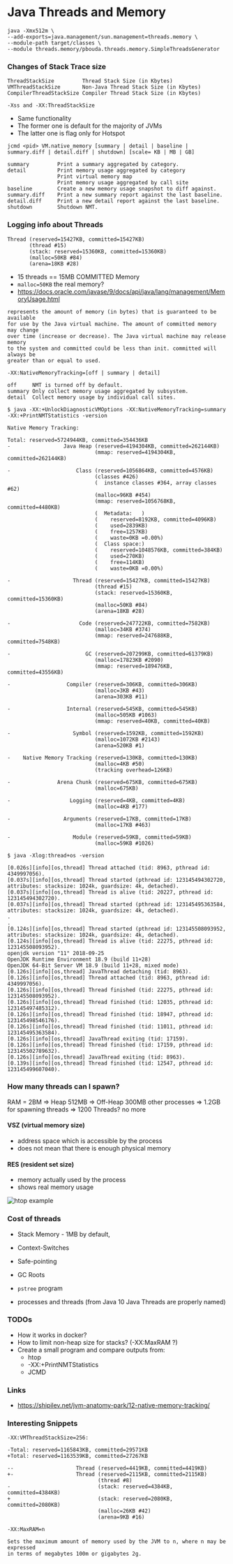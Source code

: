 # Java Threads and Memory

```
java -Xmx512m \
--add-exports=java.management/sun.management=threads.memory \
--module-path target/classes \
--module threads.memory/pbouda.threads.memory.SimpleThreadsGenerator
```

### Changes of Stack Trace size
```
ThreadStackSize	        Thread Stack Size (in Kbytes)
VMThreadStackSize	    Non-Java Thread Stack Size (in Kbytes)
CompilerThreadStackSize	Compiler Thread Stack Size (in Kbytes)
```

`-Xss and -XX:ThreadStackSize`

- Same functionality
- The former one is default for the majority of JVMs
- The latter one is flag only for Hotspot

```
jcmd <pid> VM.native_memory [summary | detail | baseline | summary.diff | detail.diff | shutdown] [scale= KB | MB | GB]

summary	        Print a summary aggregated by category.
detail	        Print memory usage aggregated by category
                Print virtual memory map
                Print memory usage aggregated by call site
baseline	    Create a new memory usage snapshot to diff against.
summary.diff	Print a new summary report against the last baseline.
detail.diff	    Print a new detail report against the last baseline.
shutdown	    Shutdown NMT.
```

### Logging info about Threads

```
Thread (reserved=15427KB, committed=15427KB)
       (thread #15)
       (stack: reserved=15360KB, committed=15360KB)
       (malloc=50KB #84)
       (arena=18KB #28)
```

- 15 threads == 15MB COMMITTED Memory
- `malloc=50KB` the real memory?
- https://docs.oracle.com/javase/9/docs/api/java/lang/management/MemoryUsage.html

```
represents the amount of memory (in bytes) that is guaranteed to be available 
for use by the Java virtual machine. The amount of committed memory may change 
over time (increase or decrease). The Java virtual machine may release memory 
to the system and committed could be less than init. committed will always be 
greater than or equal to used.
``` 

```
-XX:NativeMemoryTracking=[off | summary | detail]

off	    NMT is turned off by default.
summary	Only collect memory usage aggregated by subsystem.
detail	Collect memory usage by individual call sites.
```

```
$ java -XX:+UnlockDiagnosticVMOptions -XX:NativeMemoryTracking=summary -XX:+PrintNMTStatistics -version

Native Memory Tracking:

Total: reserved=5724944KB, committed=354436KB
-                 Java Heap (reserved=4194304KB, committed=262144KB)
                            (mmap: reserved=4194304KB, committed=262144KB)

-                     Class (reserved=1056864KB, committed=4576KB)
                            (classes #426)
                            (  instance classes #364, array classes #62)
                            (malloc=96KB #454)
                            (mmap: reserved=1056768KB, committed=4480KB)
                            (  Metadata:   )
                            (    reserved=8192KB, committed=4096KB)
                            (    used=2839KB)
                            (    free=1257KB)
                            (    waste=0KB =0.00%)
                            (  Class space:)
                            (    reserved=1048576KB, committed=384KB)
                            (    used=270KB)
                            (    free=114KB)
                            (    waste=0KB =0.00%)

-                    Thread (reserved=15427KB, committed=15427KB)
                            (thread #15)
                            (stack: reserved=15360KB, committed=15360KB)
                            (malloc=50KB #84)
                            (arena=18KB #28)

-                      Code (reserved=247722KB, committed=7582KB)
                            (malloc=34KB #374)
                            (mmap: reserved=247688KB, committed=7548KB)

-                        GC (reserved=207299KB, committed=61379KB)
                            (malloc=17823KB #2090)
                            (mmap: reserved=189476KB, committed=43556KB)

-                  Compiler (reserved=306KB, committed=306KB)
                            (malloc=3KB #43)
                            (arena=303KB #11)

-                  Internal (reserved=545KB, committed=545KB)
                            (malloc=505KB #1063)
                            (mmap: reserved=40KB, committed=40KB)

-                    Symbol (reserved=1592KB, committed=1592KB)
                            (malloc=1072KB #2143)
                            (arena=520KB #1)

-    Native Memory Tracking (reserved=130KB, committed=130KB)
                            (malloc=4KB #50)
                            (tracking overhead=126KB)

-               Arena Chunk (reserved=675KB, committed=675KB)
                            (malloc=675KB)

-                   Logging (reserved=4KB, committed=4KB)
                            (malloc=4KB #177)

-                 Arguments (reserved=17KB, committed=17KB)
                            (malloc=17KB #463)

-                    Module (reserved=59KB, committed=59KB)
                            (malloc=59KB #1026)
```

```
$ java -Xlog:thread+os -version

[0.026s][info][os,thread] Thread attached (tid: 8963, pthread id: 4349997056).
[0.037s][info][os,thread] Thread started (pthread id: 123145494302720, attributes: stacksize: 1024k, guardsize: 4k, detached).
[0.037s][info][os,thread] Thread is alive (tid: 20227, pthread id: 123145494302720).
[0.037s][info][os,thread] Thread started (pthread id: 123145495363584, attributes: stacksize: 1024k, guardsize: 4k, detached).
.
.
[0.124s][info][os,thread] Thread started (pthread id: 123145508093952, attributes: stacksize: 1024k, guardsize: 4k, detached).
[0.124s][info][os,thread] Thread is alive (tid: 22275, pthread id: 123145508093952).
openjdk version "11" 2018-09-25
OpenJDK Runtime Environment 18.9 (build 11+28)
OpenJDK 64-Bit Server VM 18.9 (build 11+28, mixed mode)
[0.126s][info][os,thread] JavaThread detaching (tid: 8963).
[0.126s][info][os,thread] Thread attached (tid: 8963, pthread id: 4349997056).
[0.126s][info][os,thread] Thread finished (tid: 22275, pthread id: 123145508093952).
[0.126s][info][os,thread] Thread finished (tid: 12035, pthread id: 123145497485312).
[0.126s][info][os,thread] Thread finished (tid: 18947, pthread id: 123145498546176).
[0.126s][info][os,thread] Thread finished (tid: 11011, pthread id: 123145495363584).
[0.126s][info][os,thread] JavaThread exiting (tid: 17159).
[0.126s][info][os,thread] Thread finished (tid: 17159, pthread id: 123145502789632).
[0.126s][info][os,thread] JavaThread exiting (tid: 8963).
[0.139s][info][os,thread] Thread finished (tid: 12547, pthread id: 123145499607040).

```

### How many threads can I spawn?
RAM = 2BM
=> Heap 512MB
=> Off-Heap 300MB other processes
=> 1.2GB for spawning threads => 1200 Threads? no more

#### VSZ (virtual memory size)
- address space which is accessible by the process
- does not mean that there is enough physical memory

#### RES (resident set size)
- memory actually used by the process
- shows real memory usage 

![htop example](htop.png)

### Cost of threads
- Stack Memory - 1MB by default, 
- Context-Switches
- Safe-pointing
- GC Roots

- `pstree` program
- processes and threads (from Java 10 Java Threads are properly named) 

### TODOs
- How it works in docker?
- How to limit non-heap size for stacks? (-XX:MaxRAM ?)
- Create a small program and compare outputs from:
    - htop
    - -XX:+PrintNMTStatistics
    - JCMD

### Links
- https://shipilev.net/jvm-anatomy-park/12-native-memory-tracking/

### Interesting Snippets

```
-XX:VMThreadStackSize=256:

-Total: reserved=1165843KB, committed=29571KB
+Total: reserved=1163539KB, committed=27267KB

--                    Thread (reserved=4419KB, committed=4419KB)
+-                    Thread (reserved=2115KB, committed=2115KB)
                             (thread #8)
-                            (stack: reserved=4384KB, committed=4384KB)
+                            (stack: reserved=2080KB, committed=2080KB)
                             (malloc=26KB #42)
                             (arena=9KB #16)
```

```
-XX:MaxRAM=n	

Sets the maximum amount of memory used by the JVM to n, where n may be expressed
in terms of megabytes 100m or gigabytes 2g.
```